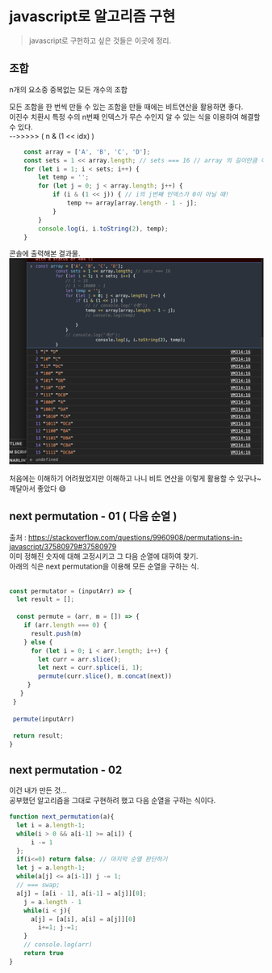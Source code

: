 # javascript로 알고리즘 구현

> javascript로 구현하고 싶은 것들은 이곳에 정리.
> 

## 조합
n개의 요소중 중복없는 모든 개수의 조합   

모든 조합을 한 번씩 만들 수 있는 조합을 만들 때에는 비트연산을 활용하면 좋다.   
이진수 치환시 특정 수의 n번째 인덱스가 무슨 수인지 알 수 있는 식을 이용하여 해결할 수 있다.    
-->>>>> ( n & (1 << idx) )
```javascript
    const array = ['A', 'B', 'C', 'D'];
    const sets = 1 << array.length; // sets === 16 // array 의 길이만큼 이진수 자리를 세팅하고 검사한다고 생각
    for (let i = 1; i < sets; i++) {
        let temp = '';
        for (let j = 0; j < array.length; j++) {
            if (i & (1 << j)) { // i의 j번째 인덱스가 0이 아닐 때!
                temp += array[array.length - 1 - j];
            }
        }
		console.log(i, i.toString(2), temp);
    }
```

콘솔에 출력해본 결과물.
![bit](../images/bit.png)

처음에는 이해하기 어려웠었지만 이해하고 나니 비트 연산을 이렇게 활용할 수 있구나~
깨달아서 좋았다 😄

## next permutation - 01 ( 다음 순열 )

출처 : https://stackoverflow.com/questions/9960908/permutations-in-javascript/37580979#37580979   
이미 정해진 숫자에 대해 고정시키고 그 다음 순열에 대하여 찾기.   
아래의 식은 next permutation을 이용해 모든 순열을 구하는 식.   

```javascript

const permutator = (inputArr) => {
  let result = [];

  const permute = (arr, m = []) => {
    if (arr.length === 0) {
      result.push(m)
    } else {
      for (let i = 0; i < arr.length; i++) {
        let curr = arr.slice();
        let next = curr.splice(i, 1);
        permute(curr.slice(), m.concat(next))
     }
   }
 }

 permute(inputArr)

 return result;
}
```

## next permutation - 02 

이건 내가 만든 것...   
공부했던 알고리즘을 그대로 구현하려 했고 다음 순열을 구하는 식이다. 
```javascript
function next_permutation(a){
  let i = a.length-1;
  while(i > 0 && a[i-1] >= a[i]) {
      i -= 1
  };
  if(i<=0) return false; // 마지막 순열 판단하기
  let j = a.length-1;
  while(a[j] <= a[i-1]) j -= 1;
  // === swap;
  a[j] = [a[i - 1], a[i-1] = a[j]][0];
    j = a.length - 1
    while(i < j){
      a[j] = [a[i], a[i] = a[j]][0]
        i+=1; j-=1;
    }
    // console.log(arr)
    return true
}
```
